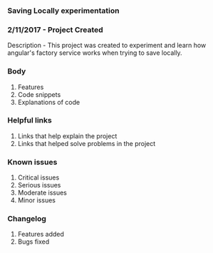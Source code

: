 ### Saving Locally experimentation
### 2/11/2017 - Project Created
Description - This project was created to experiment and learn how angular's factory service works when trying to save locally.

### Body
1. Features
2. Code snippets
2. Explanations of code

### Helpful links
1. Links that help explain the project
2. Links that helped solve problems in the project

### Known issues
1. Critical issues
2. Serious issues
3. Moderate issues
4. Minor issues

### Changelog
1. Features added
2. Bugs fixed